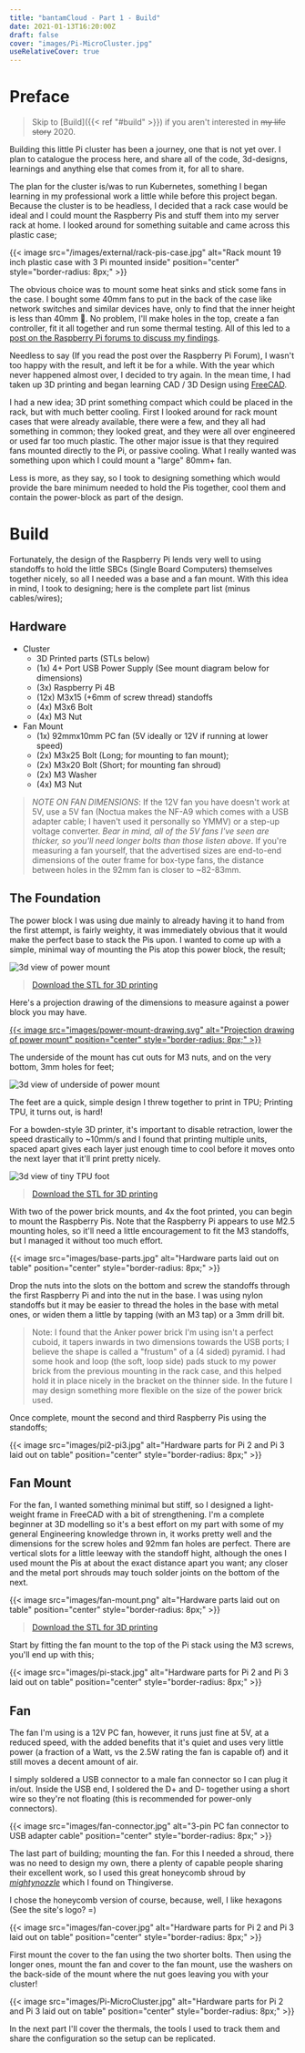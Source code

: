 ```yaml
---
title: "bantamCloud - Part 1 - Build"
date: 2021-01-13T16:20:00Z
draft: false
cover: "images/Pi-MicroCluster.jpg"
useRelativeCover: true
---
```


# Preface

> Skip to [Build]({{< ref "#build" >}}) if you aren't interested in ~~my life story~~ 2020.

Building this little Pi cluster has been a journey, one that is not yet over. I plan to catalogue the process here, and share all of the code, 3d-designs, learnings and anything else that comes from it, for all to share.

The plan for the cluster is/was to run Kubernetes, something I began learning in my professional work a little while before this project began. Because the cluster is to be headless, I decided that a rack case would be ideal and I could mount the Raspberry Pis and stuff them into my server rack at home. I looked around for something suitable and came across this plastic case;

{{< image src="/images/external/rack-pis-case.jpg" alt="Rack mount 19 inch plastic case with 3 Pi mounted inside" position="center" style="border-radius: 8px;" >}}

The obvious choice was to mount some heat sinks and stick some fans in the case. I bought some 40mm fans to put in the back of the case like network switches and similar devices have, only to find that the inner height is less than 40mm 🤦. No problem, I'll make holes in the top, create a fan controller, fit it all together and run some thermal testing. All of this led to a [post on the Raspberry Pi forums to discuss my findings](https://www.raspberrypi.org/forums/viewtopic.php?f=29&t=271862#p1648048).

Needless to say (If you read the post over the Raspberry Pi Forum), I wasn't too happy with the result, and left it be for a while. With the year which never happened almost over, I decided to try again. In the mean time, I had taken up 3D printing and began learning CAD / 3D Design using [FreeCAD](https://freecadweb.org/index.php). 

I had a new idea; 3D print something compact which could be placed in the rack, but with much better cooling. First I looked around for rack mount cases that were already available, there were a few, and they all had something in common; they looked great, and they were all over engineered or used far too much plastic. The other major issue is that they required fans mounted directly to the Pi, or passive cooling. What I really wanted was something upon which I could mount a "large" 80mm+ fan.

Less is more, as they say, so I took to designing something which would provide the bare minimum needed to hold the Pis together, cool them and contain the power-block as part of the design.

# Build

Fortunately, the design of the Raspberry Pi lends very well to using standoffs to hold the little SBCs (Single Board Computers) themselves together nicely, so all I needed was a base and a fan mount. With this idea in mind, I took to designing; here is the complete part list (minus cables/wires);

## Hardware

* Cluster
    * 3D Printed parts (STLs below)
    * (1x) 4+ Port USB Power Supply (See mount diagram below for dimensions)
    * (3x) Raspberry Pi 4B
    * (12x) M3x15 (+6mm of screw thread) standoffs
    * (4x) M3x6 Bolt
    * (4x) M3 Nut
* Fan Mount
    * (1x) 92mmx10mm PC fan (5V ideally or 12V if running at lower speed)
    * (2x) M3x25 Bolt (Long; for mounting to fan mount);
    * (2x) M3x20 Bolt (Short; for mounting fan shroud)
    * (2x) M3 Washer
    * (4x) M3 Nut

> _NOTE ON FAN DIMENSIONS_: If the 12V fan you have doesn't work at 5V, use a 5V fan (Noctua makes the NF-A9 which comes with a USB adapter cable; I haven't used it personally so YMMV) or a step-up voltage converter. *Bear in mind, all of the 5V fans I've seen are thicker, so you'll need longer bolts than those listen above*. If you're measuring a fan yourself, that the advertised sizes are end-to-end dimensions of the outer frame for box-type fans, the distance between holes in the 92mm fan is closer to ~82-83mm.

## The Foundation

The power block I was using due mainly to already having it to hand from the first attempt, is fairly weighty, it was immediately obvious that it would make the perfect base to stack the Pis upon. I wanted to come up with a simple, minimal way of mounting the Pis atop this power block, the result;

![3d view of power mount](images/power-mount.png)

> [Download the STL for 3D printing](files/power-mount.stl)

Here's a projection drawing of the dimensions to measure against a power block you may have.

[{{< image src="images/power-mount-drawing.svg" alt="Projection drawing of power mount" position="center" style="border-radius: 8px;" >}}](images/power-mount-drawing.svg)

The underside of the mount has cut outs for M3 nuts, and on the very bottom, 3mm holes for feet;

![3d view of underside of power mount](images/power-mount-underside.png)

The feet are a quick, simple design I threw together to print in TPU; Printing TPU, it turns out, is hard!

For a bowden-style 3D printer, it's important to disable retraction, lower the speed drastically to ~10mm/s and I found that printing multiple units, spaced apart gives each layer just enough time to cool before it moves onto the next layer that it'll print pretty nicely.

![3d view of tiny TPU foot](images/foot.png)

> [Download the STL for 3D printing](files/foot.stl)

With two of the power brick mounts, and 4x the foot printed, you can begin to mount the Raspberry Pis. Note that the Raspberry Pi appears to use M2.5 mounting holes, so it'll need a little encouragement to fit the M3 standoffs, but I managed it without too much effort.

{{< image src="images/base-parts.jpg" alt="Hardware parts laid out on table" position="center" style="border-radius: 8px;" >}}

Drop the nuts into the slots on the bottom and screw the standoffs through the first Raspberry Pi and into the nut in the base. I was using nylon standoffs but it may be easier to thread the holes in the base with metal ones, or widen them a little by tapping (with an M3 tap) or a 3mm drill bit.

> Note: I found that the Anker power brick I'm using isn't a perfect cuboid, it tapers inwards in two dimensions towards the USB ports; I believe the shape is called a "frustum" of a (4 sided) pyramid. I had some hook and loop (the soft, loop side) pads stuck to my power brick from the previous mounting in the rack case, and this helped hold it in place nicely in the bracket on the thinner side. In the future I may design something more flexible on the size of the power brick used.

Once complete, mount the second and third Raspberry Pis using the standoffs;

{{< image src="images/pi2-pi3.jpg" alt="Hardware parts for Pi 2 and Pi 3 laid out on table" position="center" style="border-radius: 8px;" >}}

## Fan Mount

For the fan, I wanted something minimal but stiff, so I designed a light-weight frame in FreeCAD with a bit of strengthening. I'm a complete beginner at 3D modelling so it's a best effort on my part with some of my general Engineering knowledge thrown in, it works pretty well and the dimensions for the screw holes and 92mm fan holes are perfect. There are vertical slots for a little leeway with the standoff hight, although the ones I used mount the Pis at about the exact distance apart you want; any closer and the metal port shrouds may touch solder joints on the bottom of the next.

{{< image src="images/fan-mount.png" alt="Hardware parts laid out on table" position="center" style="border-radius: 8px;" >}}

> [Download the STL for 3D printing](files/fan-mount.stl)

Start by fitting the fan mount to the top of the Pi stack using the M3 screws, you'll end up with this;

{{< image src="images/pi-stack.jpg" alt="Hardware parts for Pi 2 and Pi 3 laid out on table" position="center" style="border-radius: 8px;" >}}

## Fan

The fan I'm using is a 12V PC fan, however, it runs just fine at 5V, at a reduced speed, with the added benefits that it's quiet and uses very little power (a fraction of a Watt, vs the 2.5W rating the fan is capable of) and it still moves a decent amount of air.

I simply soldered a USB connector to a male fan connector so I can plug it in/out. Inside the USB end, I soldered the D+ and D- together using a short wire so they're not floating (this is recommended for power-only connectors).

{{< image src="images/fan-connector.jpg" alt="3-pin PC fan connector to USB adapter cable" position="center" style="border-radius: 8px;" >}}

The last part of building; mounting the fan. For this I needed a shroud, there was no need to design my own, there a plenty of capable people sharing their excellent work, so I used this great honeycomb shroud by [_mightynozzle_](https://mightynozzle.com/3d-models/customizable-fan-grill-cover) which I found on Thingiverse.

I chose the honeycomb version of course, because, well, I like hexagons (See the site's logo? =)

{{< image src="images/fan-cover.jpg" alt="Hardware parts for Pi 2 and Pi 3 laid out on table" position="center" style="border-radius: 8px;" >}}

First mount the cover to the fan using the two shorter bolts. Then using the longer ones, mount the fan and cover to the fan mount, use the washers on the back-side of the mount where the nut goes leaving you with your cluster!

{{< image src="images/Pi-MicroCluster.jpg" alt="Hardware parts for Pi 2 and Pi 3 laid out on table" position="center" style="border-radius: 8px;" >}}

In the next part I'll cover the thermals, the tools I used to track them and share the configuration so the setup can be replicated.